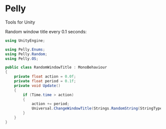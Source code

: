 # Pelly
Tools for Unity

Random window title every 0.1 seconds:
```cs
using UnityEngine;

using Pelly.Enums;
using Pelly.Random;
using Pelly.OS;

public class RandomWindowTitle : MonoBehaviour
{
    private float action = 0.0f;
    private float period = 0.1f;
    private void Update()
    {
        if (Time.time > action)
        {
            action += period;
            Universal.ChangeWindowTitle(Strings.RandomString(StringType.Lowercase, 30));
        }
    }
}

```

